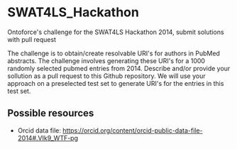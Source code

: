SWAT4LS_Hackathon 
=================

Ontoforce's challenge for the SWAT4LS Hackathon 2014, submit solutions with pull request

The challenge is to obtain/create resolvable URI's for authors in PubMed abstracts. The challenge involves generating these URI's for a 1000 randomly selected pubmed entries from 2014. Describe and/or provide your sollution as a pull request to this Github repository. We will use your approach on a preselected test set to generate URI's for the entries in this test set. 


## Possible resources
* Orcid data file: https://orcid.org/content/orcid-public-data-file-2014#.VIk9_WTF-pg
